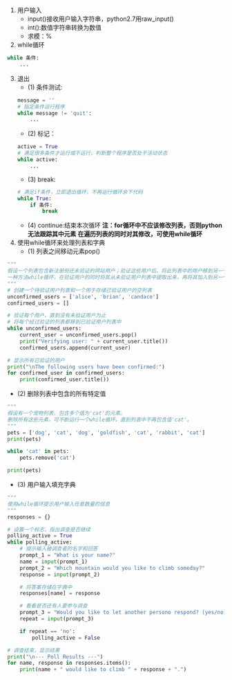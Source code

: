 1. 用户输入
   * input()接收用户输入字符串，python2.7用raw_input()
   * int():数值字符串转换为数值
   * 求模：%
2. while循环
```python
while 条件:
    ...
```
3. 退出
   - (1) 条件测试:
   ```python
   message = ''
   # 指定条件运行程序
   while message != 'quit':
       ...
   ```
   - (2) 标记：
   ```python
   active = True
   # 满足很多条件才运行或不运行，判断整个程序是否处于活动状态
   while active:
       ...
   ```
   - (3) break:
   ```python
   # 满足if条件，立即退出循环，不再运行循环余下代码
   while True:
       if 条件:
           break
   ```
   - (4) continue:结束本次循环
**注：for循环中不应该修改列表，否则python无法跟踪其中元素**
**在遍历列表的同时对其修改，可使用while循环**
4. 使用while循环来处理列表和字典
   - (1) 列表之间移动元素pop()
```python
"""
假设一个列表包含新注册但还未验证的网站用户；验证这些用户后，将此列表中的用户移到另一个已验证用户列表中
一种方法while循环，在验证用户的同时将其从未验证用户列表中提取出来，再将其加入到另一个已验证用户列表中
"""
# 创建一个待验证用户列表和一个用于存储已验证用户的空列表
unconfirmed_users = ['alice', 'brian', 'candace']
confirmed_users = []

# 验证每个用户，直到没有未验证用户为止
# 将每个经过验证的列表都移到已验证用户列表中
while unconfirmed_users:
    current_user = unconfirmed_users.pop()
    print("Verifying user: " + current_user.title())
    confirmed_users.append(current_user)

# 显示所有已验证的用户
print("\nThe following users have been confirmed:")
for confirmed_user in confirmed_users:
    print(confirmed_user.title())
```
   - (2) 删除列表中包含的所有特定值
```python
"""
假设有一个宠物列表，包含多个值为'cat'的元素。
删除所有这些元素，可不断运行一个while循环，直到列表中不再包含值'cat'。
"""
pets = ['dog', 'cat', 'dog', 'goldfish', 'cat', 'rabbit', 'cat']
print(pets)

while 'cat' in pets:
    pets.remove('cat')

print(pets)
```
   - (3) 用户输入填充字典
```python
"""
使用while循环提示用户输入任意数量的信息
"""
responses = {}

# 设置一个标志，指出调查是否继续
polling_active = True
while polling_active:
    # 提示输入被调查者的名字和回答
    prompt_1 = "What is your name?"
    name = input(prompt_1)
    prompt_2 = "Which mountain would you like to climb someday?"
    response = input(prompt_2)

    # 将答案存储在字典中
    responses[name] = response

    # 看看是否还有人要参与调查
    prompt_3 = "Would you like to let another persono respond? (yes/no)"
    repeat = input(prompt_3)

    if repeat == 'no':
        polling_active = False

# 调查结束，显示结果
print("\n--- Poll Results ---")
for name, response in responses.items():
    print(name + " would like to climb " + response + ".")
```
   
